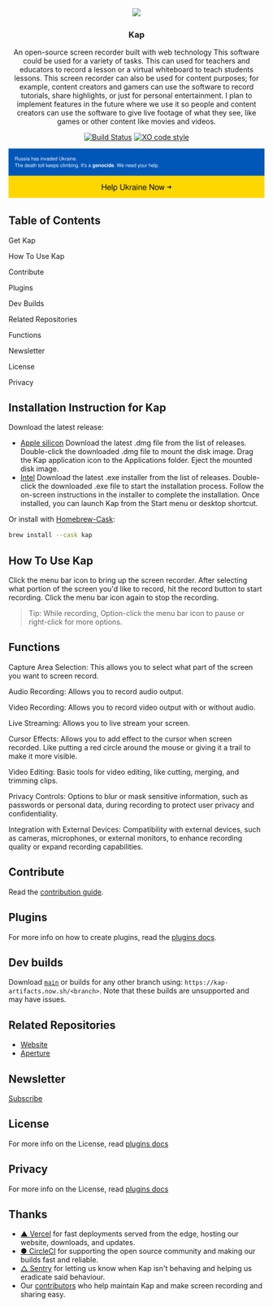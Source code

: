 <p align="center">
  <img src="https://getkap.co/static/favicon/kap.svg" height="64">
  <h3 align="center">Kap</h3>
  <p align="center">An open-source screen recorder built with web technology
    This software could be used for a variety of tasks. This can used for
    teachers and educators to record a lesson or a virtual whiteboard to teach
    students lessons. This screen recorder can also be used for content purposes;
    for example, content creators and gamers can use the software to record tutorials,
    share highlights, or just for personal entertainment. I plan to implement features 
    in the future where we use it so people and content creators can use the software
    to give live footage of what they see, like games or other content like movies
    and videos.
    <p>
  <p align="center"><a href="https://circleci.com/gh/wulkano/kap"><img src="https://circleci.com/gh/wulkano/Kap.svg?style=shield" alt="Build Status"></a> <a href="https://github.com/sindresorhus/xo"><img src="https://img.shields.io/badge/code_style-XO-5ed9c7.svg" alt="XO code style"></a></p>
</p>

[![SWUbanner](https://raw.githubusercontent.com/vshymanskyy/StandWithUkraine/main/banner2-direct.svg)](https://vshymanskyy.github.io/StandWithUkraine/)

## Table of Contents

Get Kap

How To Use Kap

Contribute

Plugins

Dev Builds

Related Repositories

Functions

Newsletter

License

Privacy

## Installation Instruction for Kap

Download the latest release:
- [Apple silicon](https://getkap.co/api/download/arm64)
  Download the latest .dmg file from the list of releases.
  Double-click the downloaded .dmg file to mount the disk image.
  Drag the Kap application icon to the Applications folder.
  Eject the mounted disk image.
- [Intel](https://getkap.co/api/download/x64)
  Download the latest .exe installer from the list of releases.
  Double-click the downloaded .exe file to start the installation process.
  Follow the on-screen instructions in the installer to complete the installation.
  Once installed, you can launch Kap from the Start menu or desktop shortcut.

Or install with [Homebrew-Cask](https://caskroom.github.io):

```sh
brew install --cask kap
```

## How To Use Kap

Click the menu bar icon to bring up the screen recorder. After selecting what portion of the screen you'd like to record, hit the record button to start recording. Click the menu bar icon again to stop the recording.

> Tip: While recording, Option-click the menu bar icon to pause or right-click for more options.

## Functions

Capture Area Selection: This allows you to select what part of the screen you want to screen record.

Audio Recording: Allows you to record audio output.

Video Recording: Allows you to record video output with or without audio.

Live Streaming: Allows you to live stream your screen.

Cursor Effects: Allows you to add effect to the cursor when screen recorded. Like putting a red circle around the mouse or giving it a trail to make it more visible. 

Video Editing: Basic tools for video editing, like cutting, merging, and trimming clips.

Privacy Controls: Options to blur or mask sensitive information, such as passwords or personal data, during recording to protect user privacy and confidentiality.

Integration with External Devices: Compatibility with external devices, such as cameras, microphones, or external monitors, to enhance recording quality or expand recording capabilities.

## Contribute

Read the [contribution guide](contributing.md).

## Plugins

For more info on how to create plugins, read the [plugins docs](docs/plugins.md).

## Dev builds

Download [`main`](https://kap-artifacts.now.sh/main) or builds for any other branch using: `https://kap-artifacts.now.sh/<branch>`. Note that these builds are unsupported and may have issues.

## Related Repositories

- [Website](https://github.com/wulkano/kap-website)
- [Aperture](https://github.com/wulkano/aperture)

## Newsletter

[Subscribe](http://eepurl.com/ch90_1)

## License

For more info on the License, read [plugins docs](docs/LICSENSE.md)

## Privacy

For more info on the License, read [plugins docs](docs/PRIVACY.md)

## Thanks

- [▲ Vercel](https://vercel.com/) for fast deployments served from the edge, hosting our website, downloads, and updates.
- [● CircleCI](https://circleci.com/) for supporting the open source community and making our builds fast and reliable.
- [△ Sentry](https://sentry.io/) for letting us know when Kap isn't behaving and helping us eradicate said behaviour.
- Our [contributors](https://github.com/wulkano/kap/contributors) who help maintain Kap and make screen recording and sharing easy.
